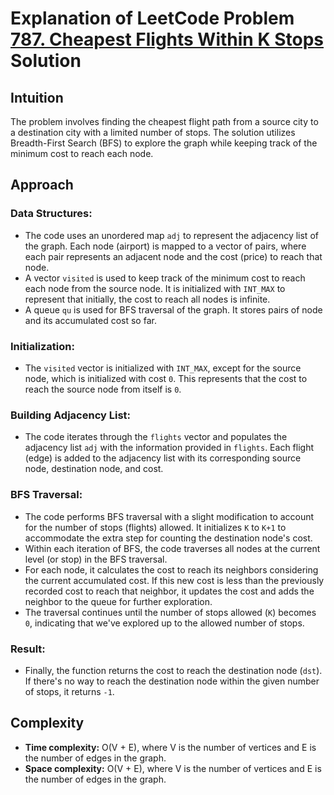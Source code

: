# Explanation of LeetCode Problem [787. Cheapest Flights Within K Stops](https://leetcode.com/problems/cheapest-flights-within-k-stops/description/?envType=daily-question&envId=2024-02-23) Solution


## Intuition

The problem involves finding the cheapest flight path from a source city to a destination city with a limited number of stops. The solution utilizes Breadth-First Search (BFS) to explore the graph while keeping track of the minimum cost to reach each node.

## Approach

### Data Structures:

- The code uses an unordered map `adj` to represent the adjacency list of the graph. Each node (airport) is mapped to a vector of pairs, where each pair represents an adjacent node and the cost (price) to reach that node.
- A vector `visited` is used to keep track of the minimum cost to reach each node from the source node. It is initialized with `INT_MAX` to represent that initially, the cost to reach all nodes is infinite.
- A queue `qu` is used for BFS traversal of the graph. It stores pairs of node and its accumulated cost so far.

### Initialization:

- The `visited` vector is initialized with `INT_MAX`, except for the source node, which is initialized with cost `0`. This represents that the cost to reach the source node from itself is `0`.

### Building Adjacency List:

- The code iterates through the `flights` vector and populates the adjacency list `adj` with the information provided in `flights`. Each flight (edge) is added to the adjacency list with its corresponding source node, destination node, and cost.

### BFS Traversal:

- The code performs BFS traversal with a slight modification to account for the number of stops (flights) allowed. It initializes `K` to `K+1` to accommodate the extra step for counting the destination node's cost.
- Within each iteration of BFS, the code traverses all nodes at the current level (or stop) in the BFS traversal.
- For each node, it calculates the cost to reach its neighbors considering the current accumulated cost. If this new cost is less than the previously recorded cost to reach that neighbor, it updates the cost and adds the neighbor to the queue for further exploration.
- The traversal continues until the number of stops allowed (`K`) becomes `0`, indicating that we've explored up to the allowed number of stops.

### Result:

- Finally, the function returns the cost to reach the destination node (`dst`). If there's no way to reach the destination node within the given number of stops, it returns `-1`.

## Complexity

- **Time complexity:** O(V + E), where V is the number of vertices and E is the number of edges in the graph.
- **Space complexity:** O(V + E), where V is the number of vertices and E is the number of edges in the graph.
